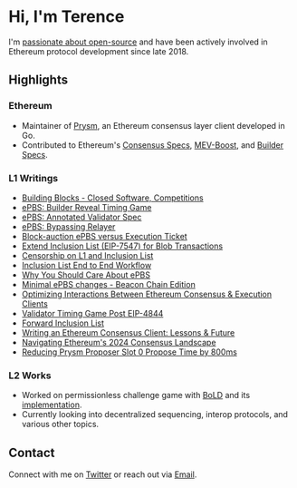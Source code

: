 # Hi, I'm Terence

I'm [passionate about open-source](https://github.com/terencechain) and have been actively involved in Ethereum protocol development since late 2018.

## Highlights

### Ethereum

- Maintainer of [Prysm](https://github.com/prysmaticlabs/prysm), an Ethereum consensus layer client developed in Go.
- Contributed to Ethereum's [Consensus Specs](https://github.com/ethereum/consensus-specs), [MEV-Boost](https://github.com/flashbots/mev-boost), and [Builder 
Specs](https://github.com/ethereum/builder-specs).

### L1 Writings

- [Building Blocks - Closed Software, Competitions](https://hackmd.io/@ttsao/building-blks-competitions)
- [ePBS: Builder Reveal Timing Game](https://ethresear.ch/t/builder-reveal-timing-game-in-epbs/19424)
- [ePBS: Annotated Validator Spec](https://hackmd.io/@ttsao/epbs-annotated-validator)
- [ePBS: Bypassing Relayer](https://hackmd.io/@ttsao/bypassing-relayer)
- [Block-auction ePBS versus Execution Ticket](https://ethresear.ch/t/block-auction-epbs-versus-execution-ticket/19232)
- [Extend Inclusion List (EIP-7547) for Blob Transactions](https://hackmd.io/@ttsao/ryzAw9PRa)
- [Censorship on L1 and Inclusion List](https://hackmd.io/@ttsao/ByO9D-Uaa)
- [Inclusion List End to End Workflow](https://ethresear.ch/t/inclusion-list-eip-7547-end-to-end-workflow/18810)
- [Why You Should Care About ePBS](https://terencechain.substack.com/p/why-you-should-care-about-epbs)
- [Minimal ePBS changes - Beacon Chain Edition](https://ethresear.ch/t/minimal-epbs-beacon-chain-changes/18653)
- [Optimizing Interactions Between Ethereum Consensus & Execution Clients](https://substack.com/home/post/p-140705743?source=queue)
- [Validator Timing Game Post EIP-4844](https://ethresear.ch/t/validator-timing-game-post-eip4844/18129)
- [Forward Inclusion List](https://ethresear.ch/t/specing-out-forward-inclusion-list-w-dedicated-gas-limits/17115)
- [Writing an Ethereum Consensus Client: Lessons & Future](https://substack.com/home/post/p-139182302?source=queue)
- [Navigating Ethereum's 2024 Consensus Landscape](https://substack.com/home/post/p-137196839?source=queue)
- [Reducing Prysm Proposer Slot 0 Propose Time by 800ms](https://hackmd.io/lWq6jEVhThy72CnAkpTvig)

### L2 Works

- Worked on permissionless challenge game with [BoLD](https://github.com/OffchainLabs/bold/blob/main/docs/research-specs/BOLDChallengeProtocol.pdf) and its 
[implementation](https://github.com/OffchainLabs/bold).
- Currently looking into decentralized sequencing, interop protocols, and various other topics.

## Contact

Connect with me on [Twitter](https://twitter.com/terencechain) or reach out via [Email](mailto:ttsao@offchainlabs.com).

